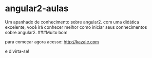 # angular2-aulas

Um apanhado de conhecimento sobre angular2. 
com uma didática excelente, você irá conhecer melhor como iniciar seus conhecimentos sobre angular2.
###Muito bom

para começar agora acesse: http://kazale.com

e divirta-se!
